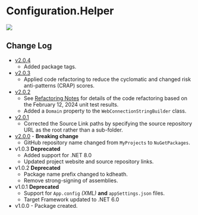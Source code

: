 # Configuration.Helper
[<img src="https://kevindheath.github.io/codecoverage/helper/badge_combined.svg">](https://kevindheath.github.io/codecoverage/helper/html/)

## Change Log
- [v2.0.4](https://github.com/KevinDHeath/NuGetPackages/releases/tag/v2024.4.1)
  - Added package tags.
- [v2.0.3](https://github.com/KevinDHeath/NuGetPackages/releases/tag/v2024.3.1)
  - Applied code refactoring to reduce the cyclomatic and changed risk anti-patterns (CRAP) scores.
- [v2.0.2](https://github.com/KevinDHeath/NuGetPackages/releases/tag/v2024.2.2)
  - See [Refactoring Notes](v2.0.2-Notes.md) for details of the code refactoring based on the February 12, 2024 unit test results.
  - Added a `Domain` property to the `WebConnectionStringBuilder` class.
- [v2.0.1](https://github.com/KevinDHeath/NuGetPackages/releases/tag/v2.0.1)
  - Corrected the Source Link paths by specifying the source repository URL as the root rather than a sub-folder.
- [v2.0.0](https://github.com/KevinDHeath/NuGetPackages/releases/tag/v2.0.0) - **Breaking change**
  - GitHub repository name changed from `MyProjects` to `NuGetPackages`.  
- v1.0.3 **Deprecated**
  - Added support for .NET 8.0
  - Updated project website and source repository links.
- v1.0.2 **Deprecated**
  - Package name prefix changed to kdheath.
  - Remove strong-signing of assemblies.
- v1.0.1 **Deprecated**
  - Support for `App.config` _(XML)_ **and** `appSettings.json` files.
  - Target Framework updated to .NET 6.0
- v1.0.0 - Package created.
